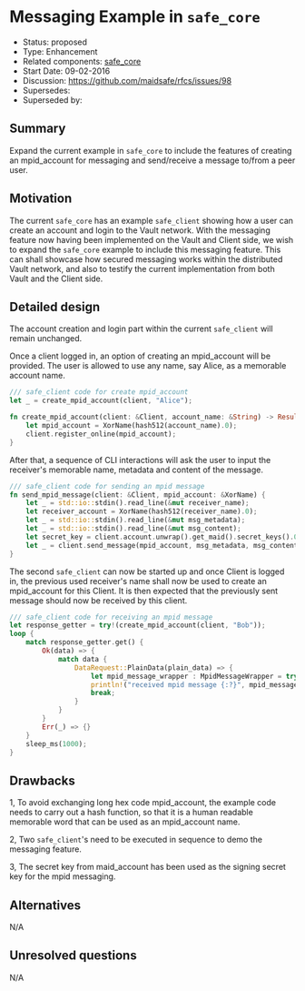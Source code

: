 # Messaging Example in `safe_core`

- Status: proposed
- Type: Enhancement
- Related components: [safe_core](https://github.com/maidsafe/safe_core)
- Start Date: 09-02-2016
- Discussion: https://github.com/maidsafe/rfcs/issues/98
- Supersedes:
- Superseded by:

## Summary

Expand the current example in `safe_core` to include the features of creating an mpid_account for messaging and send/receive a message to/from a peer user.

## Motivation

The current `safe_core` has an example `safe_client` showing how a user can create an account and login to the Vault network. With the messaging feature now having been implemented on the Vault and Client side, we wish to expand the `safe_core` example to include this messaging feature. This can shall showcase how secured messaging works within the distributed Vault network, and also to testify the current implementation from both Vault and the Client side.

## Detailed design

The account creation and login part within the current `safe_client` will remain unchanged.

Once a client logged in, an option of creating an mpid_account will be provided.
The user is allowed to use any name, say Alice, as a memorable account name.
```rust
/// safe_client code for create mpid_account
let _ = create_mpid_account(client, "Alice");

fn create_mpid_account(client: &Client, account_name: &String) -> Result<ResponseGetter, CoreError> {
    let mpid_account = XorName(hash512(account_name).0);
    client.register_online(mpid_account);
}
```

After that, a sequence of CLI interactions will ask the user to input the receiver's memorable name, metadata and content of the message.
```rust
/// safe_client code for sending an mpid message
fn send_mpid_message(client: &Client, mpid_account: &XorName) {
    let _ = std::io::stdin().read_line(&mut receiver_name);
    let receiver_account = XorName(hash512(receiver_name).0);
    let _ = std::io::stdin().read_line(&mut msg_metadata);
    let _ = std::io::stdin().read_line(&mut msg_content);
    let secret_key = client.account.unwrap().get_maid().secret_keys().0.clone();
    let _ = client.send_message(mpid_account, msg_metadata, msg_content, receiver_account, secret_key);
}
```

The second `safe_client` can now be started up and once Client is logged in, the previous used receiver's name shall now be used to create an mpid_account for this Client. It is then expected that the previously sent message should now be received by this client.
```rust
/// safe_client code for receiving an mpid message
let response_getter = try!(create_mpid_account(client, "Bob"));
loop {
    match response_getter.get() {
    	Ok(data) => {
    		match data {
    			DataRequest::PlainData(plain_data) => {
                    let mpid_message_wrapper : MpidMessageWrapper = try!(deserialise(plain_data));
                    println!("received mpid message {:?}", mpid_message_wrapper);
                    break;
    		    }
    	    }
    	}
    	Err(_) => {}
    }
	sleep_ms(1000);
}
```


## Drawbacks

1, To avoid exchanging long hex code mpid_account, the example code needs to carry out a hash function, so that it is a human readable memorable word that can be used as an mpid_account name.

2, Two `safe_client`'s need to be executed in sequence to demo the messaging feature.

3, The secret key from maid_account has been used as the signing secret key for the mpid messaging.

## Alternatives

N/A

## Unresolved questions

N/A
